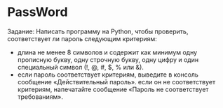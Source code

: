 # PassWord

Задание:
Написать программу на Python, чтобы проверить, соответствует ли пароль следующим критериям:
- длина не менее 8 символов и содержит как минимум одну прописную букву, одну строчную букву, одну цифру и один специальный символ (!, @, #, $, % или &).
- если пароль соответствует критериям, выведите в консоль сообщение «Действительный пароль». если он не соответствует критериям, напечатайте сообщение «Пароль не соответствует требованиям».
